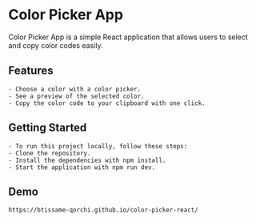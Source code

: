 # Color Picker App

Color Picker App is a simple React application that allows users to select and copy color codes easily.

## Features

    - Choose a color with a color picker.
    - See a preview of the selected color.
    - Copy the color code to your clipboard with one click.

## Getting Started

    - To run this project locally, follow these steps:
    - Clone the repository.
    - Install the dependencies with npm install.
    - Start the application with npm run dev.

## Demo

    https://btissame-qorchi.github.io/color-picker-react/
